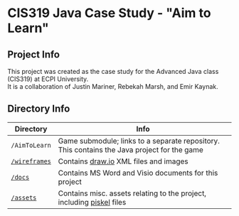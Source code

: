 # CIS319 Java Case Study - "Aim to Learn"

## Project Info

This project was created as the case study for the Advanced Java class (CIS319) at ECPI University.  
It is a collaboration of Justin Mariner, Rebekah Marsh, and Emir Kaynak.

## Directory Info

Directory | Info
-|-
`/AimToLearn` | Game submodule; links to a separate repository. This contains the Java project for the game
[`/wireframes`](/wireframes) | Contains [draw.io](https://www.draw.io/) XML files and images
[`/docs`](/docs) | Contains MS Word and Visio documents for this project
[`/assets`](/assets) | Contains misc. assets relating to the project, including [piskel](http://www.piskelapp.com/) files
